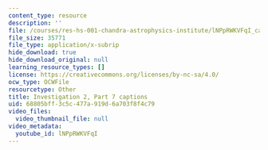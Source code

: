 ```yaml
---
content_type: resource
description: ''
file: /courses/res-hs-001-chandra-astrophysics-institute/lNPpRWKVFqI_captions.webvtt
file_size: 35771
file_type: application/x-subrip
hide_download: true
hide_download_original: null
learning_resource_types: []
license: https://creativecommons.org/licenses/by-nc-sa/4.0/
ocw_type: OCWFile
resourcetype: Other
title: Investigation 2, Part 7 captions
uid: 68805bff-3c5c-477a-919d-6a703f8f4c79
video_files:
  video_thumbnail_file: null
video_metadata:
  youtube_id: lNPpRWKVFqI
---
```

